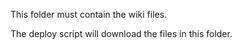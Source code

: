 This folder must contain the wiki files.

The deploy script will download the files in this folder.
